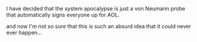 I have decided that the system apocalypse is just a von Neumann probe that automatically signs everyone up for AOL.

and now I'm not so sure that this is such an absurd idea that it could never ever happen... 